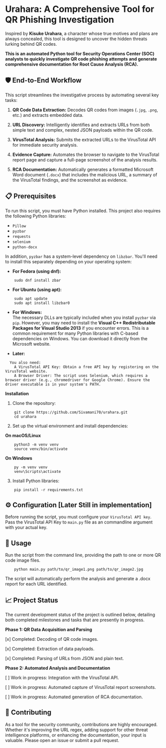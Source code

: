 # Urahara: A Comprehensive Tool for QR Phishing Investigation

Inspired by **Kisuke Urahara**, a character whose true motives and plans are always concealed, this tool is designed to uncover the hidden threats lurking behind QR codes.

**This is an automated Python tool for Security Operations Center (SOC) analysts to quickly investigate QR code phishing attempts and generate comprehensive documentation for Root Cause Analysis (RCA).**

## 🛡️ End-to-End Workflow

This script streamlines the investigative process by automating several key tasks:

1. **QR Code Data Extraction:** Decodes QR codes from images (`.jpg`, `.png`, etc.) and extracts embedded data.

2. **URL Discovery:** Intelligently identifies and extracts URLs from both simple text and complex, nested JSON payloads within the QR code.

3. **VirusTotal Analysis:** Submits the extracted URLs to the VirusTotal API for immediate security analysis.

4. **Evidence Capture:** Automates the browser to navigate to the VirusTotal report page and capture a full-page screenshot of the analysis results.

5. **RCA Documentation:** Automatically generates a formatted Microsoft Word document (`.docx`) that includes the malicious URL, a summary of the VirusTotal findings, and the screenshot as evidence.

## 📋 Prerequisites

To run this script, you must have Python installed. This project also requires the following Python libraries:

- `Pillow`
- `pyzbar`
- `requests`
- `selenium`
- `python-docx`

In addition, `pyzbar` has a system-level dependency on `libzbar`. You'll need to install this separately depending on your operating system:

- **For Fedora (using dnf):**

```
    sudo dnf install zbar
```

- **For Ubuntu (using apt):**

```
    sudo apt update
    sudo apt install libzbar0
```

- **For Windows:**  
  The necessary DLLs are typically included when you install `pyzbar` via `pip`. However, you may need to install the **Visual C++ Redistributable Packages for Visual Studio 2013** if you encounter errors. This is a common requirement for many Python libraries with C-based dependencies on Windows. You can download it directly from the Microsoft website.

- **Later:**

```
  You also need:
    A VirusTotal API Key: Obtain a free API key by registering on the VirusTotal website.
    A Browser Driver: The script uses Selenium, which requires a browser driver (e.g., chromedriver for Google Chrome). Ensure the driver executable is in your system's PATH.
```

**Installation**

1. Clone the repository:

```
    git clone https://github.com/Sivamani70/urahara.git
    cd urahara
```

2. Set up the virtual environment and install dependencies:

**On macOS/Linux**

```
    python3 -m venv venv
    source venv/bin/activate
```

**On Windows**

```
    py -m venv venv
    venv\Scripts\activate
```

3. Install Python libraries:

```
    pip install -r requirements.txt
```

## ⚙️ Configuration [Later Still in implementation]

Before running the script, you must configure your `VirusTotal API key`. Pass the VirusTotal API Key to `main.py` file as an commandline argument with your actual key.

## 🚀 Usage

Run the script from the command line, providing the path to one or more QR code image files.

```
    python main.py path/to/qr_image1.png path/to/qr_image2.jpg
```

The script will automatically perform the analysis and generate a .docx report for each URL identified.

## 📈 Project Status

The current development status of the project is outlined below, detailing both completed milestones and tasks that are presently in progress.

**Phase 1: QR Data Acquisition and Parsing**

[x] Completed: Decoding of QR code images.

[x] Completed: Extraction of data payloads.

[x] Completed: Parsing of URLs from JSON and plain text.

**Phase 2: Automated Analysis and Documentation**

[ ] Work in progress: Integration with the VirusTotal API.

[ ] Work in progress: Automated capture of VirusTotal report screenshots.

[ ] Work in progress: Automated generation of RCA documentation.

## 🤝 Contributing

As a tool for the security community, contributions are highly encouraged. Whether it's improving the URL regex, adding support for other threat intelligence platforms, or enhancing the documentation, your input is valuable. Please open an issue or submit a pull request.
